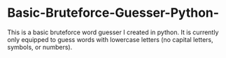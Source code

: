 # Basic-Bruteforce-Guesser-Python-
This is a basic bruteforce word guesser I created in python. It is currently only equipped to guess words with lowercase letters (no capital letters, symbols, or numbers).
